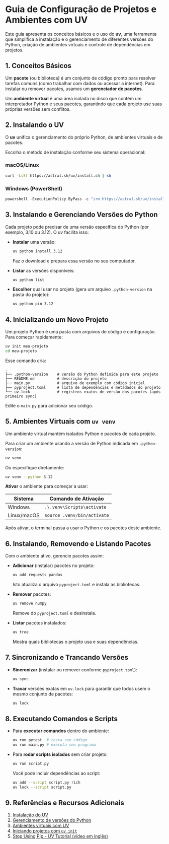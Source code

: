# Guia de Configuração de Projetos e Ambientes com UV

Este guia apresenta os conceitos básicos e o uso do **uv**, uma ferramenta que simplifica a instalação e o gerenciamento de diferentes versões do Python, criação de ambientes virtuais e controle de dependências em projetos.

## 1. Conceitos Básicos

Um **pacote** (ou biblioteca) é um conjunto de código pronto para resolver tarefas comuns (como trabalhar com dados ou acessar a internet). Para instalar ou remover pacotes, usamos um **gerenciador de pacotes**.

Um **ambiente virtual** é uma área isolada no disco que contém um interpretador Python e seus pacotes, garantindo que cada projeto use suas próprias versões sem conflitos.

## 2. Instalando o UV

O **uv** unifica o gerenciamento do próprio Python, de ambientes virtuais e de pacotes.

Escolha o método de instalação conforme seu sistema operacional:

### macOS/Linux

```bash
curl -LsSf https://astral.sh/uv/install.sh | sh
```

### Windows (PowerShell)

```powershell
powershell -ExecutionPolicy ByPass -c "irm https://astral.sh/uv/install.ps1 | iex"
```

## 3. Instalando e Gerenciando Versões do Python

Cada projeto pode precisar de uma versão específica do Python (por exemplo, 3.10 ou 3.12). O uv facilita isso:

- **Instalar** uma versão:

  ```bash
  uv python install 3.12
  ```

  Faz o download e prepara essa versão no seu computador.

- **Listar** as versões disponíveis:

  ```bash
  uv python list
  ```

- **Escolher** qual usar no projeto (gera um arquivo `.python-version` na pasta do projeto):

  ```bash
  uv python pin 3.12
  ```

## 4. Inicializando um Novo Projeto

Um projeto Python é uma pasta com arquivos de código e configuração. Para começar rapidamente:

```bash
uv init meu-projeto
cd meu-projeto
```

Esse comando cria:

```
.
├── .python-version    # versão do Python definida para este projeto
├── README.md          # descrição do projeto
├── main.py            # arquivo de exemplo com código inicial
├── pyproject.toml     # lista de dependências e metadados do projeto
└── uv.lock            # registros exatos de versão dos pacotes (após primeiro sync)
```

Edite o `main.py` para adicionar seu código.

## 5. Ambientes Virtuais com `uv venv`

Um ambiente virtual mantém isolados Python e pacotes de cada projeto.

Para criar um ambiente usando a versão de Python indicada em `.python-version`:

```bash
uv venv
```

Ou especifique diretamente:

```bash
uv venv --python 3.12
```

**Ativar** o ambiente para começar a usar:

| Sistema     | Comando de Ativação         |
| ----------- | --------------------------- |
| Windows     | `.\.venv\Scripts\activate`  |
| Linux/macOS | `source .venv/bin/activate` |

Após ativar, o terminal passa a usar o Python e os pacotes deste ambiente.

## 6. Instalando, Removendo e Listando Pacotes

Com o ambiente ativo, gerencie pacotes assim:

- **Adicionar** (instalar) pacotes no projeto:

  ```bash
  uv add requests pandas
  ```

  Isto atualiza o arquivo `pyproject.toml` e instala as bibliotecas.

- **Remover** pacotes:

  ```bash
  uv remove numpy
  ```

  Remove do `pyproject.toml` e desinstala.

- **Listar** pacotes instalados:

  ```bash
  uv tree
  ```

  Mostra quais bibliotecas o projeto usa e suas dependências.

## 7. Sincronizando e Trancando Versões

- **Sincronizar** (instalar ou remover conforme `pyproject.toml`):

  ```bash
  uv sync
  ```

- **Travar** versões exatas em `uv.lock` para garantir que todos usem o mesmo conjunto de pacotes:

  ```bash
  uv lock
  ```

## 8. Executando Comandos e Scripts

- Para **executar comandos** dentro do ambiente:

  ```bash
  uv run pytest  # testa seu código
  uv run main.py # executa seu programa
  ```

- Para **rodar scripts isolados** sem criar projeto:

  ```bash
  uv run script.py
  ```

  Você pode incluir dependências ao script:

  ```bash
  uv add --script script.py rich
  uv lock --script script.py
  ```

## 9. Referências e Recursos Adicionais

1. [Instalação do UV](https://docs.astral.sh/uv/getting-started/installation/)
2. [Gerenciamento de versões do Python](https://docs.astral.sh/uv/concepts/python-versions/)
3. [Ambientes virtuais com UV](https://docs.astral.sh/uv/pip/environments/)
4. [Iniciando projetos com ](https://docs.astral.sh/uv/guides/projects/)[`uv init`](https://docs.astral.sh/uv/guides/projects/)
5. [Stop Using Pip - UV Tutorial (vídeo em inglês)](https://www.youtube.com/watch?v=6pttmsBSi8M)
